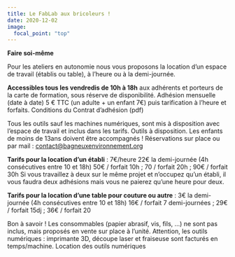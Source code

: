```yaml
---
title: Le FabLab aux bricoleurs !
date: 2020-12-02
image:
  focal_point: "top"
---
```

**Faire soi-même**

Pour les ateliers en autonomie nous vous proposons la location d’un espace de travail (établis ou table), à l’heure ou à la demi-journée.

**Accessibles tous les vendredis de 10h à 18h**
aux adhérents et porteurs de la carte de formation, sous réserve de disponibilité. Adhésion mensuelle (date à date) 5 € TTC (un adulte + un enfant 7€) puis tarification à l’heure et forfaits. Conditions du Contrat d’adhésion (pdf)

Tous les outils sauf les machines numériques, sont mis à disposition avec l’espace de travail et inclus dans les tarifs. Outils à disposition.
Les enfants de moins de 13ans doivent être accompagnés ! Réservations sur place ou par mail : contact@bagneuxenvironnement.org

**Tarifs pour la location d’un établi** :
7€/heure
22€ la demi-journée (4h consécutives entre 10 et 18h) 50€ / forfait 10h ; 70 / forfait 20h ;	90€ / forfait 30h
Si vous travaillez à deux sur le même projet et n’occupez qu’un établi, il vous faudra deux adhésions mais vous ne paierez qu’une heure pour deux.

**Tarifs pour la location d’une table pour couture ou autre** : 
3€ la demi-journée (4h consécutives entre 10 et 18h)
16€ / forfait 7 demi-journées ; 29€ / forfait 15dj ; 36€ / forfait 20

Bon à savoir ! Les consommables (papier abrasif, vis, fils, …) ne sont pas inclus, mais proposés en vente sur place à l’unité.
Attention, les outils numériques : imprimante 3D, découpe laser et fraiseuse sont facturés en temps/machine. Location des outils numériques
